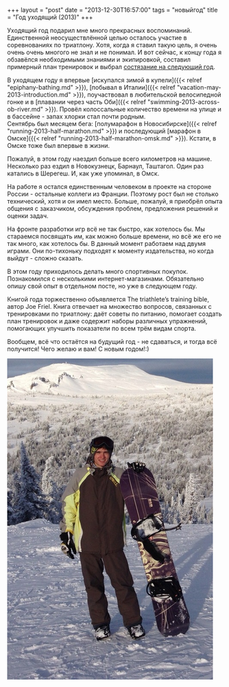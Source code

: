 +++
layout = "post"
date = "2013-12-30T16:57:00"
tags = "новыйгод"
title = "Год уходящий (2013)"
+++

Уходящий год подарил мне много прекрасных воспоминаний. Единственной неосуществлённой целью осталось участие в соревнованиях по триатлону. Хотя, когда я ставил такую цель, я очень очень очень многого не знал и не понимал. И вот сейчас, к концу года я обзавёлся необходимыми знаниями и экипировкой, составил примерный план тренировок и выбрал [состязание на следующий год](http://www.challenge-barcelona.es/en).

В уходящем году я впервые [искупался зимой в купели]({{< relref "epiphany-bathing.md" >}}), [побывал в Италии]({{< relref "vacation-may-2013-introduction.md" >}}), поучаствовал в любительской велосипедной гонке и в [плавании через часть Оби]({{< relref "swimming-2013-across-ob-river.md" >}}). Провёл колоссальные количество времени на улице и в бассейне - запах хлорки стал почти родным.  
Сентябрь был месяцем бега: [полумарафон в Новосибирске]({{< relref "running-2013-half-marathon.md" >}}) и последующий [марафон в Омске]({{< relref "running-2013-half-marathon-omsk.md" >}}). Кстати, в Омске тоже был впервые в жизни.

Пожалуй, в этом году наездил больше всего километров на машине. Несколько раз ездил в Новокузнецк, Барнаул, Таштагол. Один раз катались в Шерегеш. И, как уже упоминал, в Омск.

На работе я остался единственным человеком в проекте на стороне России - остальные коллеги из Франции. Поэтому рост был не столько технический, хотя и он имел место. Больше, пожалуй, я приобрёл опыта общения с заказчиком, обсуждения проблем, предложения решений и оценки задач.

На фронте разработки игр всё не так быстро, как хотелось бы. Мы стараемся посвящать им, как можно больше времени, но всё же его не так много, как хотелось бы. В данный момент работаем над двумя играми. Они по-тихоньку подходят к моменту издательства, но когда выйдут - сложно сказать.

В этом году приходилось делать много спортивных покупок. Познакомился с несколькими интернет-магазинами. Обязательно опишу свой опыт в отдельном посте, но уже в следующем году.

Книгой года торжественно объявляется The triathlete’s training bible, автор Joe Friel. Книга отвечает на множество вопросов, связанных с тренировками по триатлону: даёт советы по питанию, помогает создать план тренировок и даже содержит наборы различных упражнений, помогающих улучшить показатели по всем трём видам спорта.

Вообщем, всё что остаётся на будущий год - не сдаваться, и тогда всё получится! Чего желаю и вам! С новым годом!:)

![image](/images/628844bc9d9581f35fd5e8f37bd96bc0b3f4454ecedb414ce8e276ed928eef36.jpg)